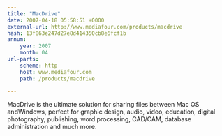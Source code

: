 ```yaml
---
title: "MacDrive"
date: 2007-04-18 05:58:51 +0000
external-url: http://www.mediafour.com/products/macdrive
hash: 13f863e247d27e8d414350cb8e6fcf1b
annum:
    year: 2007
    month: 04
url-parts:
    scheme: http
    host: www.mediafour.com
    path: /products/macdrive

---
```


MacDrive is the ultimate solution for sharing files between Mac OS andWindows, perfect for graphic design, audio, video, education, digital photography, publishing, word processing, CAD/CAM, database administration and much more.
